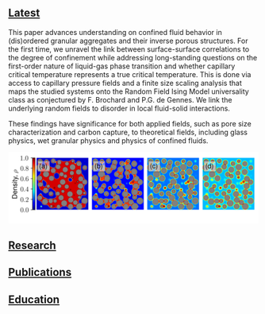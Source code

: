## [Latest](/latest_page)
This paper advances understanding on confined fluid behavior in (dis)ordered granular aggregates and their inverse porous structures. For the first time, we unravel the link between surface-surface correlations to the degree of confinement while addressing long-standing questions on the first-order nature of liquid-gas phase transition and whether capillary critical temperature represents a true critical temperature. This is done via access to capillary pressure fields and a finite size scaling analysis that maps the studied systems onto the Random Field Ising Model universality class as conjectured by F. Brochard and P.G. de Gennes. We link the underlying random fields to disorder in local fluid-solid interactions.

These findings have significance for both applied fields, such as pore size characterization and carbon capture, to theoretical fields, including glass physics, wet granular physics and physics of confined fluids.

<img src="images/xsecDen_0729.png?raw=true"/>

## [Research](/research_page)
<!--- [Mechanics & poromechanics of highly heterogeneous solids](http://example.com/)!-->
## [Publications](/publication_page)
## [Education](/education_page)


